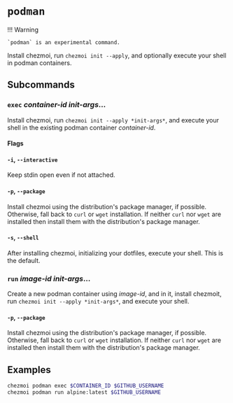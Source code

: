 # `podman`

!!! Warning

    `podman` is an experimental command.

Install chezmoi, run `chezmoi init --apply`, and optionally execute your shell
in podman containers.

## Subcommands

### `exec` *container-id* *init-args*...

Install chezmoi, run `chezmoi init --apply *init-args*`, and execute your shell
in the existing podman container *container-id*.

#### Flags

#### `-i`, `--interactive`

Keep stdin open even if not attached.

#### `-p`, `--package`

Install chezmoi using the distribution's package manager, if possible.
Otherwise, fall back to `curl` or `wget` installation. If neither `curl` nor
`wget` are installed then install them with the distribution's package manager.

#### `-s`, `--shell`

After installing chezmoi, initializing your dotfiles, execute your shell. This
is the default.

### `run` *image-id* *init-args*...

Create a new podman container using *image-id*, and in it, install chezmoit, run
`chezmoi init --apply *init-args*`, and execute your shell.

#### `-p`, `--package`

Install chezmoi using the distribution's package manager, if possible.
Otherwise, fall back to `curl` or `wget` installation. If neither `curl` nor
`wget` are installed then install them with the distribution's package manager.

## Examples

```sh
chezmoi podman exec $CONTAINER_ID $GITHUB_USERNAME
chezmoi podman run alpine:latest $GITHUB_USERNAME
```
